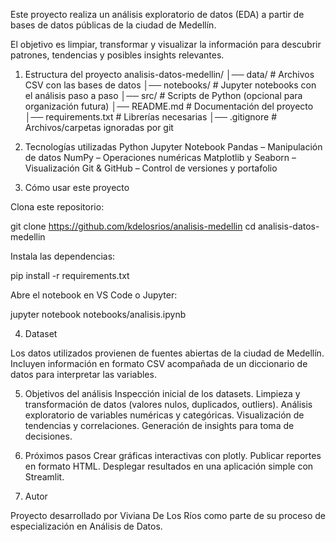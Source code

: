 
Este proyecto realiza un análisis exploratorio de datos (EDA) a partir de bases de datos públicas de la ciudad de Medellín.

El objetivo es limpiar, transformar y visualizar la información para descubrir patrones, tendencias y posibles insights relevantes.

1. Estructura del proyecto
analisis-datos-medellin/
│── data/                # Archivos CSV con las bases de datos
│── notebooks/           # Jupyter notebooks con el análisis paso a paso
│── src/                 # Scripts de Python (opcional para organización futura)
│── README.md            # Documentación del proyecto
│── requirements.txt     # Librerías necesarias
│── .gitignore           # Archivos/carpetas ignoradas por git

2. Tecnologías utilizadas
Python
Jupyter Notebook
Pandas – Manipulación de datos
NumPy – Operaciones numéricas
Matplotlib y Seaborn – Visualización
Git & GitHub – Control de versiones y portafolio

3. Cómo usar este proyecto

Clona este repositorio:

git clone https://github.com/kdelosrios/analisis-medellin
cd analisis-datos-medellin

Instala las dependencias:

pip install -r requirements.txt


Abre el notebook en VS Code o Jupyter:

jupyter notebook notebooks/analisis.ipynb

4. Dataset

Los datos utilizados provienen de fuentes abiertas de la ciudad de Medellín.
Incluyen información en formato CSV acompañada de un diccionario de datos para interpretar las variables.

5. Objetivos del análisis
Inspección inicial de los datasets.
Limpieza y transformación de datos (valores nulos, duplicados, outliers).
Análisis exploratorio de variables numéricas y categóricas.
Visualización de tendencias y correlaciones.
Generación de insights para toma de decisiones.

6. Próximos pasos
 Crear gráficas interactivas con plotly.
 Publicar reportes en formato HTML.
 Desplegar resultados en una aplicación simple con Streamlit.

7. Autor

Proyecto desarrollado por Viviana De Los Ríos como parte de su proceso de especialización en Análisis de Datos.